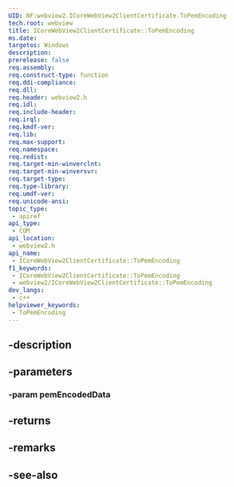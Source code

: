 ```yaml
---
UID: NF:webview2.ICoreWebView2ClientCertificate.ToPemEncoding
tech.root: webview
title: ICoreWebView2ClientCertificate::ToPemEncoding
ms.date: 
targetos: Windows
description: 
prerelease: false
req.assembly: 
req.construct-type: function
req.ddi-compliance: 
req.dll: 
req.header: webview2.h
req.idl: 
req.include-header: 
req.irql: 
req.kmdf-ver: 
req.lib: 
req.max-support: 
req.namespace: 
req.redist: 
req.target-min-winverclnt: 
req.target-min-winversvr: 
req.target-type: 
req.type-library: 
req.umdf-ver: 
req.unicode-ansi: 
topic_type:
 - apiref
api_type:
 - COM
api_location:
 - webview2.h
api_name:
 - ICoreWebView2ClientCertificate::ToPemEncoding
f1_keywords:
 - ICoreWebView2ClientCertificate::ToPemEncoding
 - webview2/ICoreWebView2ClientCertificate::ToPemEncoding
dev_langs:
 - c++
helpviewer_keywords:
 - ToPemEncoding
---
```


## -description

## -parameters

### -param pemEncodedData

## -returns

## -remarks

## -see-also


